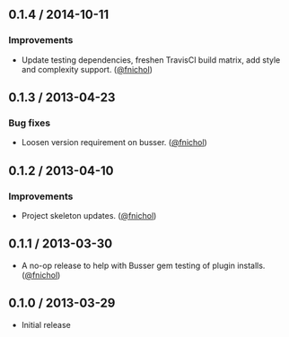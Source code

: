 ## 0.1.4 / 2014-10-11

### Improvements

* Update testing dependencies, freshen TravisCI build matrix, add style and complexity support. ([@fnichol][])


## 0.1.3 / 2013-04-23

### Bug fixes

* Loosen version requirement on busser. ([@fnichol][])


## 0.1.2 / 2013-04-10

### Improvements

* Project skeleton updates. ([@fnichol][])


## 0.1.1 / 2013-03-30

* A no-op release to help with Busser gem testing of plugin installs. ([@fnichol][])

## 0.1.0 / 2013-03-29

* Initial release

<!--- The following link definition list is generated by PimpMyChangelog --->
[@fnichol]: https://github.com/fnichol
